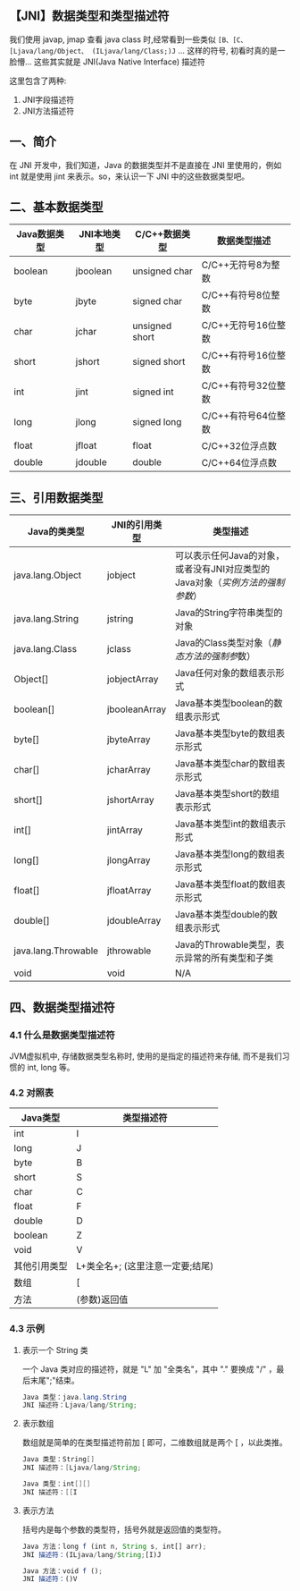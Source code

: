 ## 【JNI】数据类型和类型描述符

我们使用 javap, jmap 查看 java class 时,经常看到一些类似 `[B、[C、 [Ljava/lang/Object、 (ILjava/lang/Class;)J` ... 这样的符号, 初看时真的是一脸懵... 这些其实就是 JNI(Java Native Interface) 描述符

这里包含了两种:

1. JNI字段描述符
2. JNI方法描述符

## 一、简介

在 JNI 开发中，我们知道，Java 的数据类型并不是直接在 JNI 里使用的，例如 int 就是使用 jint 来表示。so，来认识一下 JNI 中的这些数据类型吧。

## 二、基本数据类型

| Java数据类型 | JNI本地类型 | C/C++数据类型  | 数据类型描述        |
| ------------ | ----------- | -------------- | ------------------- |
| boolean      | jboolean    | unsigned char  | C/C++无符号8为整数  |
| byte         | jbyte       | signed char    | C/C++有符号8位整数  |
| char         | jchar       | unsigned short | C/C++无符号16位整数 |
| short        | jshort      | signed short   | C/C++有符号16位整数 |
| int          | jint        | signed int     | C/C++有符号32位整数 |
| long         | jlong       | signed long    | C/C++有符号64位整数 |
| float        | jfloat      | float          | C/C++32位浮点数     |
| double       | jdouble     | double         | C/C++64位浮点数     |



## 三、引用数据类型

| Java的类类型        | JNI的引用类型 | 类型描述                                                     |
| ------------------- | ------------- | ------------------------------------------------------------ |
| java.lang.Object    | jobject       | 可以表示任何Java的对象，或者没有JNI对应类型的Java对象（*实例方法的强制参数*） |
| java.lang.String    | jstring       | Java的String字符串类型的对象                                 |
| java.lang.Class     | jclass        | Java的Class类型对象（*静态方法的强制参*数）                  |
| Object[]            | jobjectArray  | Java任何对象的数组表示形式                                   |
| boolean[]           | jbooleanArray | Java基本类型boolean的数组表示形式                            |
| byte[]              | jbyteArray    | Java基本类型byte的数组表示形式                               |
| char[]              | jcharArray    | Java基本类型char的数组表示形式                               |
| short[]             | jshortArray   | Java基本类型short的数组表示形式                              |
| int[]               | jintArray     | Java基本类型int的数组表示形式                                |
| long[]              | jlongArray    | Java基本类型long的数组表示形式                               |
| float[]             | jfloatArray   | Java基本类型float的数组表示形式                              |
| double[]            | jdoubleArray  | Java基本类型double的数组表示形式                             |
| java.lang.Throwable | jthrowable    | Java的Throwable类型，表示异常的所有类型和子类                |
| void                | void          | N/A                                                          |



## 四、数据类型描述符

### 4.1 什么是数据类型描述符

JVM虚拟机中, 存储数据类型名称时, 使用的是指定的描述符来存储, 而不是我们习惯的 int, long 等。

### 4.2 对照表

| Java类型     | 类型描述符                       |
| ------------ | -------------------------------- |
| int          | I                                |
| long         | J                                |
| byte         | B                                |
| short        | S                                |
| char         | C                                |
| float        | F                                |
| double       | D                                |
| boolean      | Z                                |
| void         | V                                |
| 其他引用类型 | L+类全名+; (这里注意一定要;结尾) |
| 数组         | [                                |
| 方法         | (参数)返回值                     |

### 4.3 示例

1. 表示一个 String 类

   一个 Java 类对应的描述符，就是 "L" 加 "全类名"，其中 "." 要换成 "/" ，最后末尾";"结束。

   ```java
   Java 类型：java.lang.String
   JNI 描述符：Ljava/lang/String;
   ```

2. 表示数组

   数组就是简单的在类型描述符前加 [ 即可，二维数组就是两个 [ ，以此类推。

   ```java
   Java 类型：String[]
   JNI 描述符：[Ljava/lang/String;
   
   Java 类型：int[][]
   JNI 描述符：[[I
   ```

3. 表示方法

   括号内是每个参数的类型符，括号外就是返回值的类型符。

   ```js
   Java 方法：long f (int n, String s, int[] arr);
   JNI 描述符：(ILjava/lang/String;[I)J
   
   Java 方法：void f ();
   JNI 描述符：()V
   ```

   





